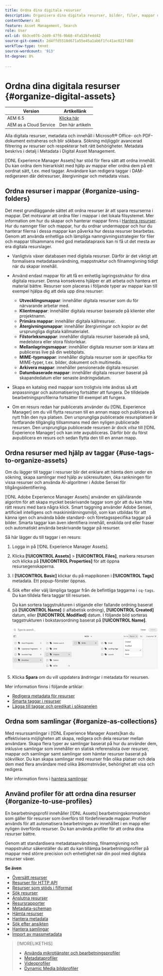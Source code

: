 ```yaml
---
title: Ordna dina digitala resurser
description: Organisera dina digitala resurser, bilder, filer, mappar och så vidare med Experience Manager.
contentOwner: AG
feature: Asset Management, Search
role: User
exl-id: 6b3ce076-2dd9-47f6-9b68-4fa52bfedd42
source-git-commit: 2d4ffd5518d671a55e45a1ab6f1fc41ac021fd80
workflow-type: tm+mt
source-wordcount: '913'
ht-degree: 0%

---
```


# Ordna dina digitala resurser {#organize-digital-assets}

| Version | Artikellänk |
| -------- | ---------------------------- |
| AEM 6.5 | [Klicka här](https://experienceleague.adobe.com/docs/experience-manager-65/assets/managing/organize-assets.html?lang=en) |
| AEM as a Cloud Service | Den här artikeln |

Alla digitala resurser, metadata och innehåll i Microsoft® Office- och PDF-dokument extraheras och blir sökbara. Sökning möjliggör avancerad filtrering av resurser och respekterar helt rätt behörigheter. Metadata beskrivs i detalj i Metadata i Digital Asset Management.

[!DNL Experience Manager Assets] har stöd för flera sätt att ordna innehåll. Du kan ordna dem hierarkiskt med hjälp av mappar eller ordna dem på ett oordnat sätt, t.ex. med taggar. Användare kan redigera taggar i DAM-redigeraren där delresurser, återgivningar och metadata visas.

<!-- Commenting to pull down the existing content before applying changes wrt CQDOC-15930
## Create folders {#create-folders}

When organizing a collection of assets, for example, all *Nature* images, you can create folders to keep them together. You can use folders to categorize and organize your assets. [!DNL Assets] does not require you to organize assets in folders to work better.

>[!NOTE]
>
>Sharing an Assets folder (in Marketing Cloud) of the type `sling:OrderedFolder`, is not supported. If you want to share a folder, do not select Ordered when creating a folder.

1. Navigate to the place in your digital assets folder where you want to create a folder.
1. In the menu, click **[!UICONTROL Create]**. Select **[!UICONTROL New Folder]**.
1. In the **[!UICONTROL Title]** field, provide a folder name. By default, DAM uses the title that you provided as the folder name. Once the folder is created, you can override the default and specify another folder name.
1. Click **[!UICONTROL Create]**. Your folder is displayed in the digital assets folder.

## Add CUG properties to folders {#add-cug-properties-to-folders}

You can limit who can access certain folders in Assets by making the folder part of a closed user group (CUG). To make a folder part of a CUG:

1. In Assets, right-click the folder you want to add closed user group properties for and select **Properties**.  
1. Click the **CUG** tab.
1. Select the **Enabled** check box to make the folder and its assets available only to a closed user group.  
1. Browse to the login page, if there is one, to add that information. Add admitted groups by clicking **Add item**. If necessary, add the realm. Click **OK** to save your changes.

## Use tags to organize assets {#use-tags-to-organize-assets}

You can use folders or tags or both to organize assets. Adding tags to assets makes them easier to retrieve during a search. To add tags to an asset, follow these steps:

1. In the Digital Asset Manager, double-click the asset to open it.
1. In the **Tags** area, open the menu to reveal the available tags. Select tags as appropriate. To delete a tag, hover the pointer over the tag and click `X` to delete it.
1. Click **Save** to save any tags you added.

Date24/08/2021
-->

## Ordna resurser i mappar {#organize-using-folders}

Det mest grundläggande sättet att ordna resurser är att spara resurserna i mappar. Det motsvarar att ordna filer i mappar i det lokala filsystemet. Mer information om hur du skapar och hanterar mappar finns i [Hantera resurser](manage-digital-assets.md). Hur du namnger filer och mappar, hur du ordnar undermappar och hur du hanterar filerna i dessa mappar kan påverka hur dessa resurser bearbetas. Genom att använda enhetliga och lämpliga namngivningsstrategier för filer och mappar tillsammans med god metadatapraxis kan ni få ut det mesta av era digitala resurslager.

* Vanligtvis växer databasen med digitala resurser. Därför är det viktigt att formalisera metadataanvändning, mappstruktur och filnamngivning tidigt när du skapar innehåll.
* Använd endast mappar för att få en enhetlig lagringsstruktur för dina digitala resurser. Denna konsekvens hjälper er att arbeta och hantera ert material bättre. Resurser som placeras i följande typer av mappar kan till exempel hjälpa dig att dela upp dina resurser:

   * **Utvecklingsmappar**: innehåller digitala resurser som du för närvarande arbetar med.
   * **Klientmappar**: innehåller digitala resurser baserade på klienter eller projektnamn.
   * **Primära mappar**: innehåller digitala källresurser.
   * **Återgivningsmappar**: innehåller återgivningar och kopior av det ursprungliga digitala källmaterialet.
   * **Filstorleksmappar**: innehåller digitala resurser baserade på små, medelstora eller stora filstorlekar.
   * **Mellanlagringsmappar**: innehåller digitala resurser som är klara att publiceras live på din webbplats.
   * **MIME-typmappar**: innehåller digitala resurser som är specifika för MIME-typer, t.ex. bilder, dokument och multimedia.
   * **Arkivera mappar**: innehåller pensionerade digitala resurser.
   * **Datumbaserade mappar**: innehåller digitala resurser baserat på skapandedatum eller senaste ändringsdatum.

* Skapa en katalog med mappar som troligtvis inte ändras så att anpassningar och automatisering fortsätter att fungera. De tilldelade bearbetningsprofilerna fortsätter till exempel att fungera.
* Om en resurs redan har publicerats använder du [!DNL Experience Manager] om du vill flytta resursen till en annan mapp och publicera på nytt från den nya platsen. Den ursprungliga publicerade resursplatsen är fortfarande tillgänglig tillsammans med den nyligen publicerade resursen. Den ursprungliga publicerade resursen är dock *vilse* till [!DNL Experience Manager] och kan inte avpubliceras. Därför bör du först avpublicera en resurs och sedan flytta den till en annan mapp.

## Ordna resurser med hjälp av taggar {#use-tags-to-organize-assets}

Om du lägger till taggar i resurser blir det enklare att hämta dem under en sökning, skapa samlingar med hjälp av sökresultaten, öka rankningen för vissa resurser och använda AI-algoritmer i Adobe Sensei för tillgångsidentifiering.

[!DNL Adobe Experience Manager Assets] använder en självlärande algoritm för att skapa mycket beskrivande taggar som gör att du kan hitta rätt resurs med bara några klick. Smart taggning använder Adobe Sensei, artificiell intelligens och maskininlärningsmiljö, som kan utbildas för att känna igen och använda både standard- och företagsspecifika taggar på bilder. Smarta taggar kan även identifiera innehåll, enskilda ord eller fraser och automatiskt använda beskrivande taggar på resurser.

Så här lägger du till taggar i en resurs:

1. Logga in på [!DNL Experience Manager Assets].
1. Klicka **[!UICONTROL Assets]** > **[!UICONTROL Files]**, markera resursen och klicka på **[!UICONTROL Properties]** för att öppna resursegenskaperna.
1. I **[!UICONTROL Basic]** klickar du på mappikonen i **[!UICONTROL Tags]** metadata. Ett popup-fönster öppnas.
1. Sök efter eller välj lämpliga taggar från de befintliga taggarna i `cq-tags`. Du kan tilldela flera taggar till resursen.

   Du kan sortera taggstrukturen i stigande eller fallande ordning baserat på **[!UICONTROL Name]** (i alfabetisk ordning), **[!UICONTROL Created]** datum, eller **[!UICONTROL Modified]** datum. I följande bild sorteras taggstrukturen i bokstavsordning baserat på **[!UICONTROL Name]**.

   ![add-tags](assets/add-tags-to-asset.png)

1. Klicka **Spara** om du vill uppdatera ändringar i metadata för resursen.

Mer information finns i följande artiklar:

* [Redigera metadata för resurser](meta-edit.md)
* [Smarta taggar i resurser](smart-tags.md)
* [Lägga till taggar och predikat i sökpanelen](/help/assets/search-facets.md/#adding-a-tags-predicate)

## Ordna som samlingar {#organize-as-collections}

Med resurssamlingar i [!DNL Experience Manager Assets]kan du effektivisera möjligheten att skapa, redigera och dela resurser mellan användare. Skapa flera typer av samlingar baserat på hur du använder dem, inklusive samlingar som innehåller en statisk referenslista över resurser, mappar och samlingar samt samlingar som hämtar resurser baserat på sökvillkor. Du kan skapa samlingar med resurser från olika platser och dela dem med flera användare med olika åtkomstnivåer, behörighet att visa och redigera.

Mer information finns i [hantera samlingar](manage-collections.md)


## Använd profiler för att ordna dina resurser {#organize-to-use-profiles}

En bearbetningsprofil innehåller [!DNL Assets] bearbetningskommandon som gäller för resurser som överförs till fördefinierade mappar. Profiler används för att automatisera bearbetningen av innehållet i en mapp eller nyligen överförda resurser. Du kan använda profiler för att ordna dina resurser bättre.

Genom att standardisera metadataanvändning, filnamngivning och mappstruktur säkerställer du att du kan tillämpa bearbetningsprofiler på mappar med större precision och enhetlighet när din pool med digitala resurser växer.

**Se även**

* [Översätt resurser](translate-assets.md)
* [Resurser för HTTP API](mac-api-assets.md)
* [Resurser som stöds i filformat](file-format-support.md)
* [Sök resurser](search-assets.md)
* [Anslutna resurser](use-assets-across-connected-assets-instances.md)
* [Resursrapporter](asset-reports.md)
* [Metadata-scheman](metadata-schemas.md)
* [Hämta resurser](download-assets-from-aem.md)
* [Hantera metadata](manage-metadata.md)
* [Sök efter ansikten](search-facets.md)
* [Hantera samlingar](manage-collections.md)
* [Import av massmetadata](metadata-import-export.md)

>[!MORELIKETHIS]
>
>* [Använda mikrotjänster och bearbetningsprofiler](asset-microservices-configure-and-use.md)
>* [Metadataprofiler](metadata-profiles.md)
>* [Videoprofiler](/help/assets/dynamic-media/video-profiles.md)
>* [Dynamic Media bildprofiler](/help/assets/dynamic-media/image-profiles.md)

